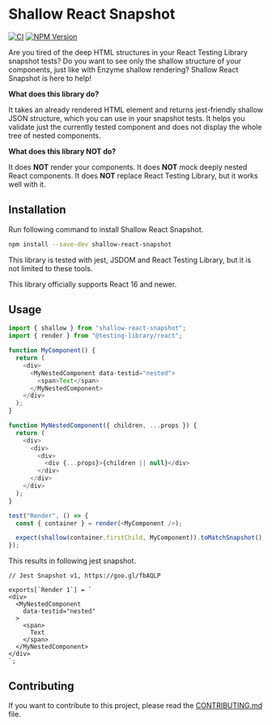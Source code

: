 # Shallow React Snapshot

[![CI](https://github.com/Filipoliko/shallow-react-snapshot/actions/workflows/test.yml/badge.svg)](https://github.com/Filipoliko/shallow-react-snapshot/actions/workflows/test.yml)
[![NPM Version](https://img.shields.io/npm/v/shallow-react-snapshot)](https://www.npmjs.com/package/shallow-react-snapshot)


Are you tired of the deep HTML structures in your React Testing Library snapshot tests? Do you want to see only the shallow structure of your components, just like with Enzyme shallow rendering? Shallow React Snapshot is here to help!

**What does this library do?**

It takes an already rendered HTML element and returns jest-friendly shallow JSON structure, which you can use in your snapshot tests. It helps you validate just the currently tested component and does not display the whole tree of nested components.

**What does this library NOT do?**

It does **NOT** render your components. It does **NOT** mock deeply nested React components. It does **NOT** replace React Testing Library, but it works well with it.

## Installation

Run following command to install Shallow React Snapshot.

```bash
npm install --save-dev shallow-react-snapshot
```

This library is tested with jest, JSDOM and React Testing Library, but it is not limited to these tools.

This library officially supports React 16 and newer.

## Usage

```javascript
import { shallow } from "shallow-react-snapshot";
import { render } from "@testing-library/react";

function MyComponent() {
  return (
    <div>
      <MyNestedComponent data-testid="nested">
        <span>Text</span>
      </MyNestedComponent>
    </div>
  );
}

function MyNestedComponent({ children, ...props }) {
  return (
    <div>
      <div>
        <div>
          <div {...props}>{children || null}</div>
        </div>
      </div>
    </div>
  );
}

test("Render", () => {
  const { container } = render(<MyComponent />);

  expect(shallow(container.firstChild, MyComponent)).toMatchSnapshot();
});
```

This results in following jest snapshot.

```
// Jest Snapshot v1, https://goo.gl/fbAQLP

exports[`Render 1`] = `
<div>
  <MyNestedComponent
    data-testid="nested"
  >
    <span>
      Text
    </span>
  </MyNestedComponent>
</div>
`;
```

## Contributing

If you want to contribute to this project, please read the [CONTRIBUTING.md](CONTRIBUTING.md) file.
